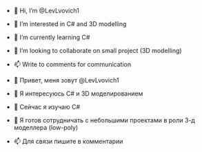 - 👋 Hi, I’m @LevLvovich1
- 👀 I’m interested in C# and 3D modelling
- 🌱 I’m currently learning C#
- 💞️ I’m looking to collaborate on small project (3D modelling)
- 📫 Write to comments for communication

- 👋 Привет, меня зовут @LevLvovich1
- 👀 Я интересуюсь C# и 3D моделированием
- 🌱 Сейчас я изучаю C#
- 💞️ Я готов сотрудничать с небольшими проектами в роли 3-д моделлера (low-poly)
- 📫 Для связи пишите в комментарии
